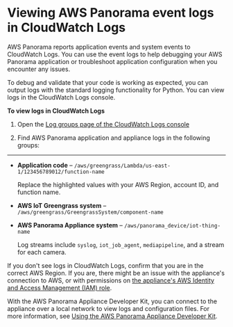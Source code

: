 # Viewing AWS Panorama event logs in CloudWatch Logs<a name="monitoring-logging"></a>

AWS Panorama reports application events and system events to CloudWatch Logs\. You can use the event logs to help debugging your AWS Panorama application or troubleshoot application configuration when you encounter any issues\. 

To debug and validate that your code is working as expected, you can output logs with the standard logging functionality for Python\. You can view logs in the CloudWatch Logs console\.

**To view logs in CloudWatch Logs**

1. Open the [Log groups page of the CloudWatch Logs console](https://console.aws.amazon.com/cloudwatch/home#logsV2:log-groups)

1. Find AWS Panorama application and appliance logs in the following groups:

****
   + **Application code** – `/aws/greengrass/Lambda/us-east-1/123456789012/function-name`

     Replace the highlighted values with your AWS Region, account ID, and function name\.
   + **AWS IoT Greengrass system** – `/aws/greengrass/GreengrassSystem/component-name`
   + **AWS Panorama Appliance system** – `/aws/panorama_device/iot-thing-name`

     Log streams include `syslog`, `iot_job_agent`, `mediapipeline`, and a stream for each camera\.

If you don't see logs in CloudWatch Logs, confirm that you are in the correct AWS Region\. If you are, there might be an issue with the appliance's connection to AWS, or with permissions on [the appliance's AWS Identity and Access Management \(IAM\) role](permissions-services.md)\.

With the AWS Panorama Appliance Developer Kit, you can connect to the appliance over a local network to view logs and configuration files\. For more information, see [Using the AWS Panorama Appliance Developer Kit](gettingstarted-devkit.md)\.